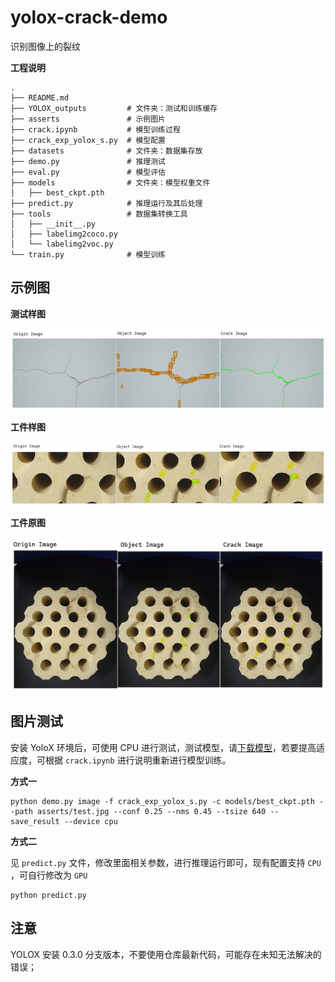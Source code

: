 # yolox-crack-demo

识别图像上的裂纹



**工程说明**

```
.
├── README.md
├── YOLOX_outputs         # 文件夹：测试和训练缓存
├── asserts               # 示例图片
├── crack.ipynb           # 模型训练过程
├── crack_exp_yolox_s.py  # 模型配置
├── datasets              # 文件夹：数据集存放
├── demo.py               # 推理测试
├── eval.py               # 模型评估
├── models                # 文件夹：模型权重文件
│   ├── best_ckpt.pth
├── predict.py            # 推理运行及其后处理
├── tools                 # 数据集转换工具 
│   ├── __init__.py
│   ├── labelimg2coco.py
│   └── labelimg2voc.py
└── train.py              # 模型训练
```

## 示例图

**测试样图**

![](https://github.com/LABELNET/yolox-crack-demo/raw/main/asserts/demo1.png)

**工件样图**

![](https://github.com/LABELNET/yolox-crack-demo/raw/main/asserts/demo3.png)

**工件原图**

![](https://github.com/LABELNET/yolox-crack-demo/raw/main/asserts/demo2.png)

## 图片测试

安装 YoloX 环境后，可使用 CPU 进行测试，测试模型，请[下载模型](https://drive.google.com/file/d/1I4JDTDgiU_ZnSNxH8z9M6pRtC_4cA3Af/view?usp=sharing)，若要提高适应度，可根据 `crack.ipynb` 进行说明重新进行模型训练。


**方式一**

```
python demo.py image -f crack_exp_yolox_s.py -c models/best_ckpt.pth --path asserts/test.jpg --conf 0.25 --nms 0.45 --tsize 640 --save_result --device cpu
```

**方式二**

见 `predict.py` 文件，修改里面相关参数，进行推理运行即可，现有配置支持 `CPU` ，可自行修改为 `GPU`

```
python predict.py
```

## 注意

YOLOX 安装 0.3.0 分支版本，不要使用仓库最新代码，可能存在未知无法解决的错误；

